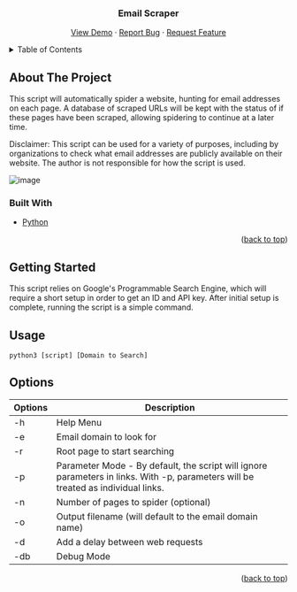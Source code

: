 <div id="top"></div>

<h3 align="center">Email Scraper</h3>

  <p align="center">
    <a href="https://github.com/LukeLauterbach/Email-Scraper">View Demo</a>
    ·
    <a href="https://github.com/LukeLauterbach/Email-Scraper/issues">Report Bug</a>
    ·
    <a href="https://github.com/LukeLauterbach/Email-Scraper/issues">Request Feature</a>
  </p>
</div>


<!-- TABLE OF CONTENTS -->
<details>
  <summary>Table of Contents</summary>
  <ol>
    <li>
      <a href="#about-the-project">About The Project</a>
      <ul>
        <li><a href="#built-with">Built With</a></li>
      </ul>
    </li>
    <li>
      <a href="#getting-started">Getting Started</a>
      <ul>
        <li><a href="#installation">Installation</a></li>
      </ul>
    </li>
    <li><a href="#options">Options</a></li>
  </ol>
</details>



<!-- ABOUT THE PROJECT -->
## About The Project

This script will automatically spider a website, hunting for email addresses on each page. A database of scraped URLs will be kept with the status of if these pages have been scraped, allowing spidering to continue at a later time.

Disclaimer: This script can be used for a variety of purposes, including by organizations to check what email addresses are publicly available on their website. The author is not responsible for how the script is used.

![image](https://user-images.githubusercontent.com/104774644/225120128-d68bc49a-9049-4a9d-9107-276e8d24b960.png)


### Built With

* [Python](https://www.python.org/)


<p align="right">(<a href="#top">back to top</a>)</p>



<!-- GETTING STARTED -->
## Getting Started

This script relies on Google's Programmable Search Engine, which will require a short setup in order to get an ID and API key. After initial setup is complete, running the script is a simple command.

## Usage

```shell
python3 [script] [Domain to Search]
```

## Options
Options | Description
-|-
-h | Help Menu
-e | Email domain to look for
-r | Root page to start searching
-p |  Parameter Mode - By default, the script will ignore parameters in links. With -p, parameters will be treated as individual links.
-n | Number of pages to spider (optional)
-o | Output filename (will default to the email domain name)
-d | Add a delay between web requests
-db | Debug Mode

<p align="right">(<a href="#top">back to top</a>)</p>
